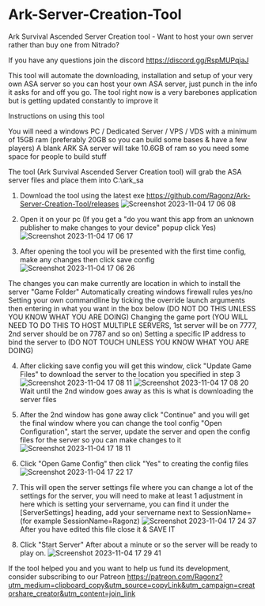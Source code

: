 # Ark-Server-Creation-Tool

Ark Survival Ascended Server Creation tool - Want to host your own server rather than buy one from Nitrado?

If you have any questions join the discord https://discord.gg/RspMUPqjaJ 

This tool will automate the downloading, installation and setup of your very own ASA server so you can host your own ASA server, just punch in the info it asks for and off you go.
The tool right now is a very barebones application but is getting updated constantly to improve it

Instructions on using this tool

You will need a windows PC / Dedicated Server / VPS / VDS with a minimum of 15GB ram (preferably 20GB so you can build some bases & have a few players)
A blank ARK SA server will take 10.6GB of ram so you need some space for people to build stuff

The tool (Ark Survival Ascended Server Creation tool) will grab the ASA server files and place them into C:\ark_sa

1. Download the tool using the latest exe https://github.com/Ragonz/Ark-Server-Creation-Tool/releases
![Screenshot 2023-11-04 17 06 08](https://github.com/Ragonz/Ark-Server-Creation-Tool/assets/20845629/a6275c23-41c2-42b1-aeeb-82d7fa923940)

2. Open it on your pc (If you get a "do you want this app from an unknown publisher to make changes to your device" popup click Yes)
![Screenshot 2023-11-04 17 06 17](https://github.com/Ragonz/Ark-Server-Creation-Tool/assets/20845629/2612981c-c234-420c-b471-a48a5b0dfa07)

3. After opening the tool you will be presented with the first time config, make any changes then click save config
![Screenshot 2023-11-04 17 06 26](https://github.com/Ragonz/Ark-Server-Creation-Tool/assets/20845629/baef9b6c-11b7-44e2-9a45-3ca1c0556cc5)


The changes you can make currently are location in which to install the server "Game Folder"
Automatically creating windows firewall rules yes/no
Setting your own commandline by ticking the override launch arguments then entering in what you want in the box below (DO NOT DO THIS UNLESS YOU KNOW WHAT YOU ARE DOING)
Changing the game port (YOU WILL NEED TO DO THIS TO HOST MULTIPLE SERVERS, 1st server will be on 7777, 2nd server should be on 7787 and so on)
Setting a specific IP address to bind the server to (DO NOT TOUCH UNLESS YOU KNOW WHAT YOU ARE DOING)

4. After clicking save config you will get this window, click "Update Game Files" to download the server to the location you specified in step 3
![Screenshot 2023-11-04 17 08 11](https://github.com/Ragonz/Ark-Server-Creation-Tool/assets/20845629/03311544-9bd1-4e4f-9050-04a4307b7205)
![Screenshot 2023-11-04 17 08 20](https://github.com/Ragonz/Ark-Server-Creation-Tool/assets/20845629/42ce7d2f-35ba-4dfa-b1ed-14b1379f5be2)
Wait until the 2nd window goes away as this is what is downloading the server files

5.  After the 2nd window has gone away click "Continue" and you will get the final window where you can change the tool config "Open Configuration", start the server, update the server and open the config files for the server so you can make changes to it
![Screenshot 2023-11-04 17 18 11](https://github.com/Ragonz/Ark-Server-Creation-Tool/assets/20845629/213d5928-0e63-46fe-a284-751702c12be5)

6. Click "Open Game Config" then click "Yes" to creating the config files
![Screenshot 2023-11-04 17 22 17](https://github.com/Ragonz/Ark-Server-Creation-Tool/assets/20845629/764b2c41-240b-42d3-abaa-01dbebde376d)

7. This will open the server settings file where you can change a lot of the settings for the server, you will need to make at least 1 adjustment in here which is setting your servername, you can find it under the [ServerSettings] heading, add your servername next to SessionName= (for example SessionName=Ragonz)
![Screenshot 2023-11-04 17 24 37](https://github.com/Ragonz/Ark-Server-Creation-Tool/assets/20845629/379ca03b-9af7-422b-9b0f-bafe95bcfddb)
After you have edited this file close it & SAVE IT

8. Click "Start Server" After about a minute or so the server will be ready to play on.
![Screenshot 2023-11-04 17 29 41](https://github.com/Ragonz/Ark-Server-Creation-Tool/assets/20845629/cd67f201-6403-4cec-a28b-e18dbb035c0b)

If the tool helped you and you want to help us fund its development, consider subscribing to our Patreon
https://patreon.com/Ragonz?utm_medium=clipboard_copy&utm_source=copyLink&utm_campaign=creatorshare_creator&utm_content=join_link
